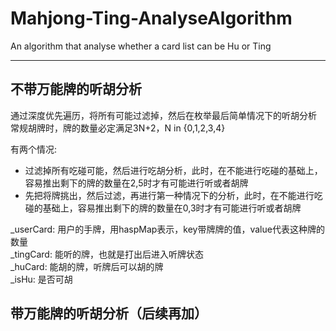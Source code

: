 # Mahjong-Ting-AnalyseAlgorithm
An algorithm that analyse whether a card list can be Hu or Ting

***
## 不带万能牌的听胡分析
通过深度优先遍历，将所有可能过滤掉，然后在枚举最后简单情况下的听胡分析  
常规胡牌时，牌的数量必定满足3N+2，N in {0,1,2,3,4}  

有两个情况:  
* 过滤掉所有吃碰可能，然后进行吃胡分析，此时，在不能进行吃碰的基础上，容易推出剩下的牌的数量在2,5时才有可能进行听或者胡牌  
* 先把将牌挑出，然后过滤，再进行第一种情况下的分析，此时，在不能进行吃碰的基础上，容易推出剩下的牌的数量在0,3时才有可能进行听或者胡牌  

_userCard: 用户的手牌，用haspMap表示，key带牌牌的值，value代表这种牌的数量  
_tingCard: 能听的牌，也就是打出后进入听牌状态  
_huCard: 能胡的牌，听牌后可以胡的牌  
_isHu: 是否可胡  



## 带万能牌的听胡分析（后续再加）

